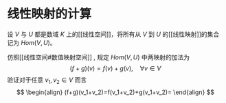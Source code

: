 # 线性映射的计算

设 $V$ 与 $U$ 都是数域 $K$ 上的[[线性空间]]，将所有从 $V$ 到 $U$ 的[[线性映射]]的集合记为 $Hom(V,U)$。

仿照[[线性空间#数值映射空间]] , 规定 $Hom(V,U)$ 中两映射的加法为
$$ (f+g)(v)=f(v)+g(v) ,\quad \forall v \in V $$
验证对于任意 $v_1,v_2 \in V$ 而言
$$ \begin{align}
 (f+g)(v_1+v_2)=f(v_1+v_2)+g(v_1+v_2)=
\end{align} $$